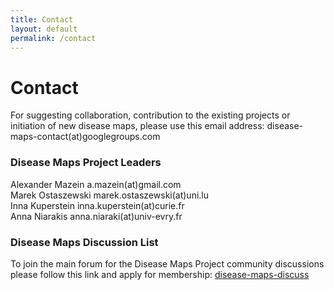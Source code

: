 ```yaml
---
title: Contact
layout: default
permalink: /contact
---
```


#  Contact

For suggesting collaboration, contribution to the existing projects or initiation of new disease maps, please use this email address: disease-maps-contact(at)googlegroups.com  

### Disease Maps Project Leaders

Alexander Mazein a.mazein(at)gmail.com  
Marek Ostaszewski marek.ostaszewski(at)uni.lu  
Inna Kuperstein inna.kuperstein(at)curie.fr  
Anna Niarakis anna.niaraki(at)univ-evry.fr  

### Disease Maps Discussion List

To join the main forum for the Disease Maps Project community discussions please follow this link and apply for membership: <a href="https://groups.google.com/forum/#!forum/disease-maps-discuss" target="_blank">disease-maps-discuss</a>  
